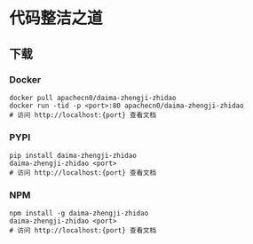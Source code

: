 # 代码整洁之道

## 下载

### Docker

```
docker pull apachecn0/daima-zhengji-zhidao
docker run -tid -p <port>:80 apachecn0/daima-zhengji-zhidao
# 访问 http://localhost:{port} 查看文档
```

### PYPI

```
pip install daima-zhengji-zhidao
daima-zhengji-zhidao <port>
# 访问 http://localhost:{port} 查看文档
```

### NPM

```
npm install -g daima-zhengji-zhidao
daima-zhengji-zhidao <port>
# 访问 http://localhost:{port} 查看文档
```